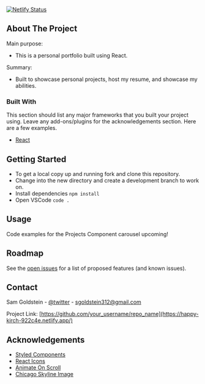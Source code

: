 [![Netlify Status](https://api.netlify.com/api/v1/badges/37def81a-da64-4124-bdf3-3798eb93a693/deploy-status)](https://app.netlify.com/sites/happy-kirch-922c4e/deploys)
## About The Project

Main purpose:
* This is a personal portfolio built using React. 

Summary: 
* Built to showcase personal projects, host my resume, and showcase my abilities. 

### Built With

This section should list any major frameworks that you built your project using. Leave any add-ons/plugins for the acknowledgements section. Here are a few examples.
* [React](https://reactjs.org/)

<!-- GETTING STARTED -->
## Getting Started

* To get a local copy up and running fork and clone this repository.
* Change into the new directory and create a development branch to work on. 
* Install dependencies
`npm install`
* Open VSCode
`code .`
<!-- ### Prerequisites

This is an example of how to list things you need to use the software and how to install them.
* npm
  ```sh
  npm install
  ``` -->

<!-- ### Installation

1. Get a free API Key at [https://example.com](https://example.com)
2. Clone the repo
   ```sh
   git clone https://github.com/your_username_/Project-Name.git
   ```
3. Install NPM packages
   ```sh
   npm install
   ```
4. Enter your API in `config.js` or `.env` file
   ```JS
   const API_KEY = 'ENTER YOUR API';
   ``` -->


<!-- USAGE EXAMPLES -->
## Usage

Code examples for the Projects Component carousel upcoming! 

<!-- ROADMAP -->
## Roadmap

See the [open issues](https://github.com/samgold2020/Personal-Portfolio/issues) for a list of proposed features (and known issues).

<!-- CONTACT -->
## Contact

Sam Goldstein - [@twitter](https://twitter.com/@sgoldstein92) - sgoldstein312@gmail.com

Project Link: [https://github.com/your_username/repo_name](https://happy-kirch-922c4e.netlify.app/)

<!-- ACKNOWLEDGEMENTS -->
## Acknowledgements

* [Styled Components](https://styled-components.com/)
* [React Icons](https://react-icons.github.io/react-icons/)
* [Animate On Scroll](https://michalsnik.github.io/aos/)
* [Chicago Skyline Image](https://www.motionplaces.com/chicago-dusk-timelapse-free-stock-footage/)

